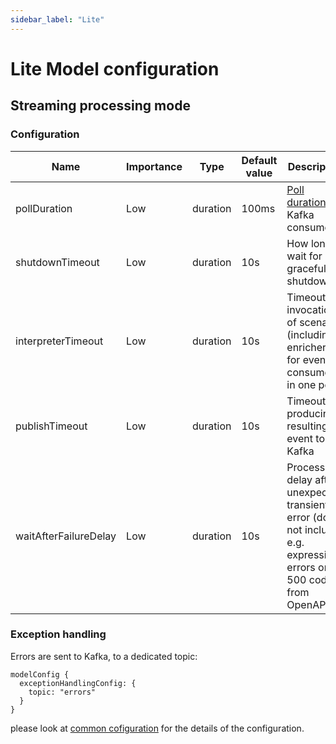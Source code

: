 ```yaml
---
sidebar_label: "Lite"
---
```


# Lite Model configuration

## Streaming processing mode

### Configuration

| Name                  | Importance | Type     | Default value | Description                                                                                                                                          |
|-----------------------|------------|----------|---------------|------------------------------------------------------------------------------------------------------------------------------------------------------|
| pollDuration          | Low        | duration | 100ms         | [Poll duration](https://kafka.apache.org/30/javadoc/org/apache/kafka/clients/consumer/KafkaConsumer.html#poll(java.time.Duration)) of Kafka consumer | 
| shutdownTimeout       | Low        | duration | 10s           | How long to wait for graceful shutdown                                                                                                               |
| interpreterTimeout    | Low        | duration | 10s           | Timeout of invocation of scenario (including enrichers) for events consumed in one poll                                                              |
| publishTimeout        | Low        | duration | 10s           | Timeout on producing resulting event to Kafka                                                                                                        |
| waitAfterFailureDelay | Low        | duration | 10s           | Processing delay after unexpected, transient error (does not include e.g. expression errors or 500 codes from OpenAPI)                               |

### Exception handling

 Errors are sent to Kafka, to a dedicated topic: 
 ```
 modelConfig {
   exceptionHandlingConfig: {
     topic: "errors"
   }
 }
 ```
 please look at [common cofiguration](../../integration/KafkaIntegration/#kafka-exception-handling) for the details of the configuration.
